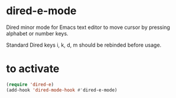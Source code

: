 # dired-e-mode
Dired minor mode for Emacs text editor to move cursor by pressing alphabet or number keys.

Standard Dired keys i, k, d, m should be rebinded before usage.

# to activate
```lisp
(require 'dired-e)
(add-hook 'dired-mode-hook #'dired-e-mode)
```
